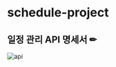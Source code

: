 # schedule-project

## 일정 관리 API 명세서 ✏
![api](<img width="1268" alt="Image" src="https://github.com/user-attachments/assets/e4747523-fcd3-4da8-9d18-448849d08a96" />)   

